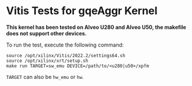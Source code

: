 # Vitis Tests for gqeAggr Kernel

**This kernel has been tested on Alveo U280 and Alveo U50, the makefile does not support other devices.**

To run the test, execute the following command:

```
source /opt/xilinx/Vitis/2022.2/settings64.sh
source /opt/xilinx/xrt/setup.sh
make run TARGET=sw_emu DEVICE=/path/to/<u280|u50>/xpfm
```

`TARGET` can also be `hw_emu` or `hw`.
